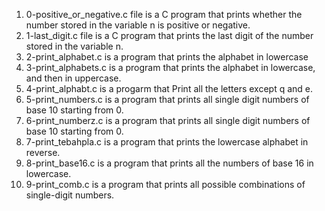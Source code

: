 1) 0-positive_or_negative.c file is a C program that prints whether the number stored in the variable n is positive or negative.
2) 1-last_digit.c file is a C program that prints the last digit of the number stored in the variable n.
3) 2-print_alphabet.c is a  program that prints the alphabet in lowercase
4) 3-print_alphabets.c is a program that prints the alphabet in lowercase, and then in uppercase.
5) 4-print_alphabt.c is a progarm that Print all the letters except q and e.
6) 5-print_numbers.c is a program that prints all single digit numbers of base 10 starting from 0.
7) 6-print_numberz.c is a program that prints all single digit numbers of base 10 starting from 0.
7) 7-print_tebahpla.c is a program that prints the lowercase alphabet in reverse.
8) 8-print_base16.c is a program that prints all the numbers of base 16 in lowercase.
9) 9-print_comb.c is a program that prints all possible combinations of single-digit numbers.
